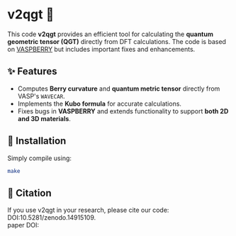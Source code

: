 # v2qgt 🚀  

This code **v2qgt** provides an efficient tool for calculating the **quantum geometric tensor (QGT)** directly from DFT calculations. The code is based on [VASPBERRY](https://github.com/Infant83/VASPBERRY) but includes important fixes and enhancements.  

## ✨ Features  
- Computes **Berry curvature** and **quantum metric tensor** directly from VASP's `WAVECAR`.  
- Implements the **Kubo formula** for accurate calculations.  
- Fixes bugs in **VASPBERRY** and extends functionality to support **both 2D and 3D materials**.  

## 🔧 Installation  
Simply compile using:  
```sh
make
```

## 📖 Citation
If you use v2qgt in your research, please cite our code: DOI:10.5281/zenodo.14915109.<br> paper DOI: 

